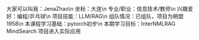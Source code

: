大家可以叫我：JenaZhao\n
坐标：大连\n
专业/职业：信息技术/教师\n
兴趣爱好：编程/乒乓球\n
项目技能：LLM/RAG\n
组队情况：已组队，项目为朔盟1958\n
本课程学习基础：pytorch初步\n
本期学习目标：InterNMLRAG MindSearch 项目进入实际应用
